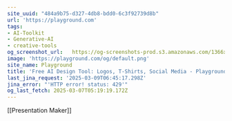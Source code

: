 ```yaml
---
site_uuid: "484a9b75-d327-4db8-bdd0-6c3f92739d8b"
url: 'https://playground.com'
tags:
- AI-Toolkit
- Generative-AI
- creative-tools
og_screenshot_url:   https://og-screenshots-prod.s3.amazonaws.com/1366x768/80/false/8418ee65b38e9d5b485ca66c7c23ccacba3c1024207aa80fb3a7700895b08196.jpeg
image: 'https://playground.com/og/default.png'
site_name: Playground
title: 'Free AI Design Tool: Logos, T-Shirts, Social Media - Playground'
last_jina_request: '2025-03-09T06:45:17.298Z'
jina_error: "'HTTP error! status: 429'"
og_last_fetch: 2025-03-07T05:19:19.172Z
---
```

[[Presentation Maker]] 
